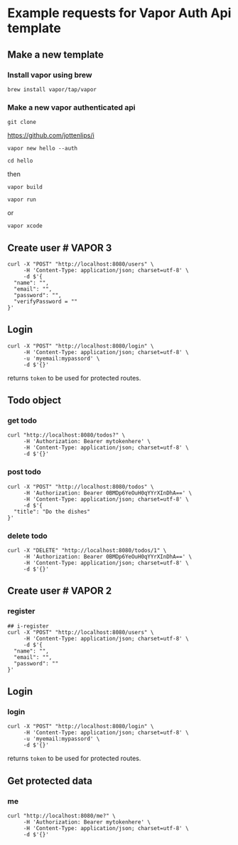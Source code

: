 # Example requests for Vapor Auth Api template
## Make a new template
### Install vapor using brew

```
brew install vapor/tap/vapor
```

### Make a new vapor authenticated api

`git clone` 

https://github.com/jottenlips/i

```
vapor new hello --auth
```
```
cd hello
```

then

```
vapor build
```
```
vapor run
``` 
or
```
vapor xcode
```

## Create user # VAPOR 3

```
curl -X "POST" "http://localhost:8080/users" \
     -H 'Content-Type: application/json; charset=utf-8' \
     -d $'{
  "name": "",
  "email": "",
  "password": "",
  "verifyPassword = ""
}'

```

## Login

```
curl -X "POST" "http://localhost:8080/login" \
     -H 'Content-Type: application/json; charset=utf-8' \
     -u 'myemail:mypassord' \
     -d $'{}'
```

returns `token` to be used for protected routes.

## Todo object

### get todo

```
curl "http://localhost:8080/todos?" \
     -H 'Authorization: Bearer mytokenhere' \
     -H 'Content-Type: application/json; charset=utf-8' \
     -d $'{}'
```

### post todo

```
curl -X "POST" "http://localhost:8080/todos" \
     -H 'Authorization: Bearer 0BMDp6YeOuH0qYYrXInDhA==' \
     -H 'Content-Type: application/json; charset=utf-8' \
     -d $'{
  "title": "Do the dishes"
}'
```
### delete todo
```
curl -X "DELETE" "http://localhost:8080/todos/1" \
     -H 'Authorization: Bearer 0BMDp6YeOuH0qYYrXInDhA==' \
     -H 'Content-Type: application/json; charset=utf-8' \
     -d $'{}'
```

## Create user # VAPOR 2

### register

```
## i-register
curl -X "POST" "http://localhost:8080/users" \
     -H 'Content-Type: application/json; charset=utf-8' \
     -d $'{
  "name": "",
  "email": "",
  "password": ""
}'

```

## Login

### login

```
curl -X "POST" "http://localhost:8080/login" \
     -H 'Content-Type: application/json; charset=utf-8' \
     -u 'myemail:mypassord' \
     -d $'{}'
```

returns `token` to be used for protected routes.

## Get protected data

### me

```
curl "http://localhost:8080/me?" \
     -H 'Authorization: Bearer mytokenhere' \
     -H 'Content-Type: application/json; charset=utf-8' \
     -d $'{}'
```
